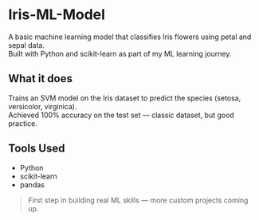 # Iris-ML-Model

A basic machine learning model that classifies Iris flowers using petal and sepal data.  
Built with Python and scikit-learn as part of my ML learning journey.

##  What it does

Trains an SVM model on the Iris dataset to predict the species (setosa, versicolor, virginica).  
Achieved 100% accuracy on the test set — classic dataset, but good practice.


##  Tools Used

- Python
- scikit-learn
- pandas



> First step in building real ML skills — more custom  projects coming up.
